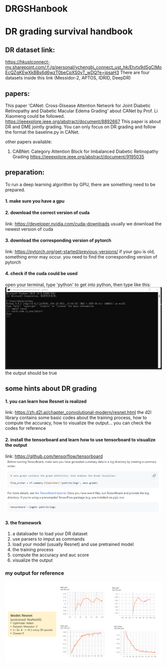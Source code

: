 # DRGSHanbook
# **DR grading survival handbook**

## **DR dataset link:**
https://hkustconnect-my.sharepoint.com/:f:/g/personal/ychengbj_connect_ust_hk/Etvtx9dSgClMoEcQZgKEwXkBBs6d6wzT0beCpXS0vT_wDQ?e=jpsaH3
There are four datasets inside this link (Messidor-2, APTOS, IDRID, DeepDR)

## papers:
This paper 'CANet: Cross-Disease Attention Network for Joint Diabetic Retinopathy and Diabetic Macular Edema Grading' about CANet by Prof. Li Xiaomeng could be followed.
https://ieeexplore.ieee.org/abstract/document/8892667
This paper is about DR and DME jointly grading. You can only focus on DR grading and follow the format the baseline.py in CANet.

other papers available:
1. CABNet: Category Attention Block for Imbalanced Diabetic Retinopathy Grading
https://ieeexplore.ieee.org/abstract/document/9195035


## preparation:
To run a deep learning algorithm by GPU, there are something need to be prepared.
#### 1. make sure you have a gpu
#### 2. download the correct version of cuda
link: https://developer.nvidia.com/cuda-downloads
usually we download the newest version of cuda
#### 3. download the corresponding version of pytorch
link: https://pytorch.org/get-started/previous-versions/
if your gpu is old, something error may occur. you need to find the corresponding version of pytorch
#### 4. check if the cuda could be used
open your terminal, type 'python' to get into python, then type like this:
![image](pics\terminal.png)
the output should be true

## some hints about DR grading
#### 1. you can learn how Resnet is realized
link: https://zh.d2l.ai/chapter_convolutional-modern/resnet.html
the d2l library contains some basic codes about the training process, how to compute the accuracy, how to visualize the output... you can check the codes for reference
#### 2. install the tensorboard and learn how to use tensorboard to visualize the output
link: https://github.com/tensorflow/tensorboard
![image](pics\tensorboard.png)
#### 3. the framework
1. a dataloader to load your DR dataset
2. use parsers to imput as commands
3. load your model (usually Resnet) and use pretrained model
4. the training process
5. compute the accuracy and auc score
6. visualize the output
### my output for reference
![image](pics\output.png)